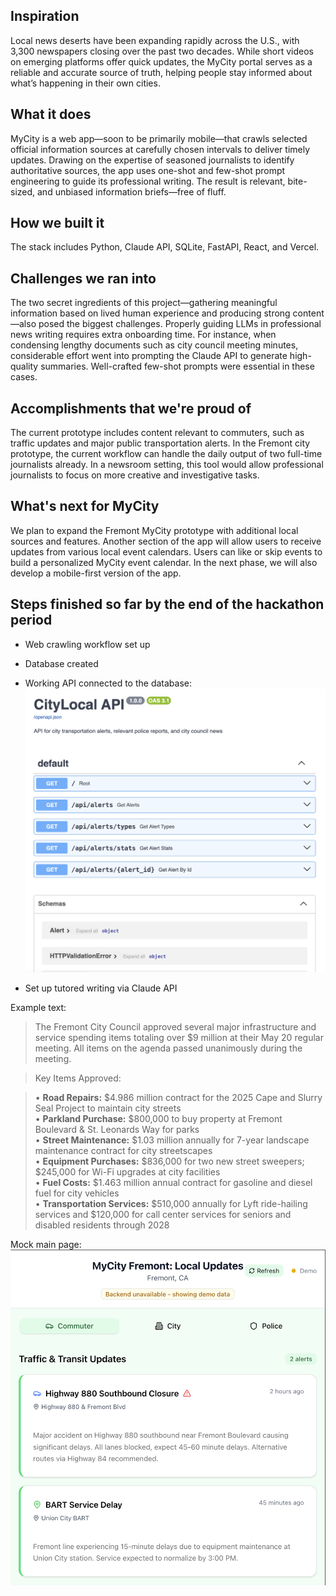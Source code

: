 ## Inspiration
Local news deserts have been expanding rapidly across the U.S., with 3,300 newspapers closing over the past two decades. While short videos on emerging platforms offer quick updates, the MyCity portal serves as a reliable and accurate source of truth, helping people stay informed about what’s happening in their own cities.

## What it does
MyCity is a web app—soon to be primarily mobile—that crawls selected official information sources at carefully chosen intervals to deliver timely updates. Drawing on the expertise of seasoned journalists to identify authoritative sources, the app uses one-shot and few-shot prompt engineering to guide its professional writing. The result is relevant, bite-sized, and unbiased information briefs—free of fluff.

## How we built it
The stack includes Python, Claude API, SQLite, FastAPI, React, and Vercel.

## Challenges we ran into
The two secret ingredients of this project—gathering meaningful information based on lived human experience and producing strong content—also posed the biggest challenges. Properly guiding LLMs in professional news writing requires extra onboarding time. For instance, when condensing lengthy documents such as city council meeting minutes, considerable effort went into prompting the Claude API to generate high-quality summaries. Well-crafted few-shot prompts were essential in these cases.

## Accomplishments that we're proud of
The current prototype includes content relevant to commuters, such as traffic updates and major public transportation alerts. In the Fremont city prototype, the current workflow can handle the daily output of two full-time journalists already. In a newsroom setting, this tool would allow professional journalists to focus on more creative and investigative tasks.

## What's next for MyCity
We plan to expand the Fremont MyCity prototype with additional local sources and features. Another section of the app will allow users to receive updates from various local event calendars. Users can like or skip events to build a personalized MyCity event calendar.  In the next phase, we will also develop a mobile-first version of the app.

## Steps finished so far by the end of the hackathon period
* Web crawling workflow set up
* Database created
* Working API connected to the database:
![MyCity API](demo-api.png)


* Set up tutored writing via Claude API

Example text:
> The Fremont City Council approved several major infrastructure and service spending items totaling over $9 million at their May 20 regular meeting. All items on the agenda passed unanimously during the meeting.

> Key Items Approved:

> • **Road Repairs:** $4.986 million contract for the 2025 Cape and Slurry Seal Project to maintain city streets  
> • **Parkland Purchase:** $800,000 to buy property at Fremont Boulevard & St. Leonards Way for parks  
> • **Street Maintenance:** $1.03 million annually for 7-year landscape maintenance contract for city streetscapes  
> • **Equipment Purchases:** $836,000 for two new street sweepers; $245,000 for Wi-Fi upgrades at city facilities  
> • **Fuel Costs:** $1.463 million annual contract for gasoline and diesel fuel for city vehicles  
> • **Transportation Services:** $510,000 annually for Lyft ride-hailing services and $120,000 for call center services for seniors and disabled residents through 2028  

Mock main page:
![Main app page demo](demo-main-page.png)





